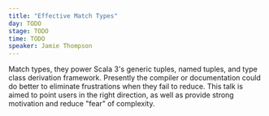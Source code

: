 ```yaml
---
title: "Effective Match Types"
day: TODO
stage: TODO
time: TODO
speaker: Jamie Thompson
---
```


Match types, they power Scala 3's generic tuples, named tuples, and type class derivation framework. Presently the compiler or documentation could do better to eliminate frustrations when they fail to reduce. This talk is aimed to point users in the right direction, as well as provide strong motivation and reduce "fear" of complexity. 
    